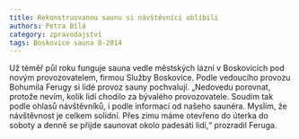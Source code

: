 ```yaml
---
title: Rekonstruovanou saunu si návštěvníci oblíbili
authors: Petra Bílá
category: zpravodajství
tags: Boskovice sauna 8-2014
---
```


Už téměř půl roku funguje sauna vedle městských lázní v Boskovicích pod novým provozovatelem, firmou Služby Boskovice. Podle vedoucího provozu Bohumila Ferugy si lidé provoz sauny pochvalují. „Nedovedu porovnat, protože nevím, kolik lidí chodilo za bývalého provozovatele. Soudím tak podle ohlasů návštěvníků, i podle informací od našeho saunéra. Myslím, že návštěvnost je celkem solidní. Přes zimu máme otevřeno do úterka do soboty a denně se přijde saunovat okolo padesáti lidí,“ prozradil Feruga.